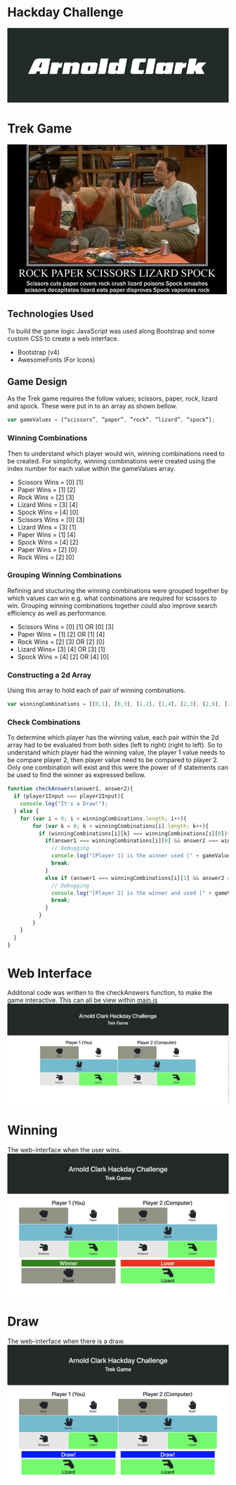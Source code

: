# Hackday Challenge
![](./images/arnold-clark-logo.png)

# Trek Game
![](./images/bbt.jpg)

## Technologies Used
  To build the game logic JavaScript was used along Bootstrap and  some custom CSS to create a web interface.
  - Bootstrap (v4)
  - AwesomeFonts (For Icons)

## Game Design
As the Trek game requires the follow values; scissors, paper, rock, lizard and spock. These were put in to an array as shown bellow.
```javascript
var gameValues = [“scissors”, ”paper”, ”rock”, ”lizard”, “spock”];
```
### Winning Combinations
Then to understand which player would win, winning combinations need to be created. For simplicity, winning combinations were created using the index number for each value within the gameValues array.
- Scissors Wins = [0] [1]
- Paper Wins = [1] [2]
- Rock Wins = [2] [3]
- Lizard Wins = [3] [4]
- Spock Wins = [4] [0]
- Scissors Wins = [0] [3]
- Lizard Wins = [3] [1]
- Paper Wins = [1] [4]
- Spock Wins = [4] [2]
- Paper Wins = [2] [0]
- Rock Wins = [2] [0]

### Grouping Winning Combinations
Refining and stucturing the winning combinations were grouped together by which values can win e.g. what conbinations are required for scissors to win. Grouping winning combinations together could also improve search efficiency as well as performance.
- Scissors Wins = [0] [1] OR [0] [3]
- Paper Wins = [1] [2] OR [1] [4]
- Rock Wins = [2] [3] OR [2] [0]
- Lizard Wins= [3] [4] OR [3] [1]
- Spock Wins = [4] [2] OR [4] [0]

### Constructing a 2d Array
Using this array to hold each of pair of winning combinations.
```javascript
var winningCombinations = [[0,1], [0,3], [1,2], [1,4], [2,3], [2,0], [3,4], [3,1], [4,2], [4,0]];
```

### Check Combinations
To determine which player has the winning value, each pair within the 2d array had to be evaluated from both sides (left to right) (right to left). So to understand which player had the winning value, the player 1 value needs to be compare player 2, then player value need to be compared to player 2. Only one combination will exist and this were the power of if statements can be used to find the winner as expressed bellow.

```javascript
function checkAnswers(answer1, answer2){
  if (player1Input === player2Input){
    console.log("It's a Draw!");
  } else {
    for (var i = 0; i < winningCombinations.length; i++){
        for (var k = 0; k < winningCombinations[i].length; k++){
          if (winningCombinations[i][k] === winningCombinations[i][0]){
            if(answer1 === winningCombinations[i][0] && answer2 === winningCombinations[i][1]){
              // Debugging
              console.log("[Player 1] is the winner used [" + gameValues[answer1] + "]. [Player 2] lost and used [" + gameValues[answer2] + "]");
              break;
            }
            else if (answer1 === winningCombinations[i][1] && answer2 === winningCombinations[i][0]){
              // Debugging
              console.log("[Player 2] is the winner and used [" + gameValues[answer2] + "]. [Player 1] lost and used [" + gameValues[answer1] + "]");
              break;
            }
          }
        }
    }
  }
}
```
# Web Interface
Additonal code was written to the checkAnswers function, to make the game interactive. This can all be view within [main.js](https://github.com/ConnorUnwin/DPD-Hack-Day-2019/blob/master/js/main.js)
![](./images/Web-based-game-interface.png)

# Winning
The web-interface when the user wins.
![](./images/Winning.png)

# Draw
The web-interface when there is a draw.
![](./images/Draw.png)
